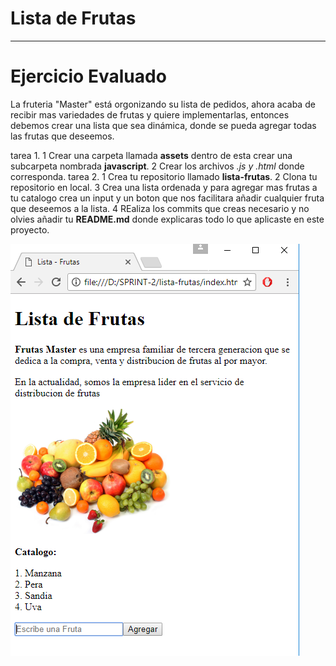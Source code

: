 # Lista de Frutas
---
# Ejercicio Evaluado
La fruteria "Master" está orgonizando su lista de pedidos, ahora acaba de recibir mas variedades de frutas y quiere implementarlas, entonces debemos crear una lista que sea dinámica, donde se pueda agregar todas las frutas que deseemos.

tarea 1.
 1 Crear una carpeta llamada **assets** dentro de esta crear una subcarpeta nombrada **javascript**.
 2 Crear los archivos *.js y .html* donde corresponda.
tarea 2.
 1 Crea tu repositorio llamado **lista-frutas**.
 2 Clona tu repositorio en local.
 3 Crea una lista ordenada y para agregar mas frutas a tu catalogo crea un input y un boton que nos facilitara añadir  cualquier fruta que deseemos a la lista.
 4 REaliza los commits que creas necesario y no olvies añadir tu **README.md** donde explicaras todo lo que aplicaste en este proyecto.

![Alt-Text](img/lista-frutas.png)